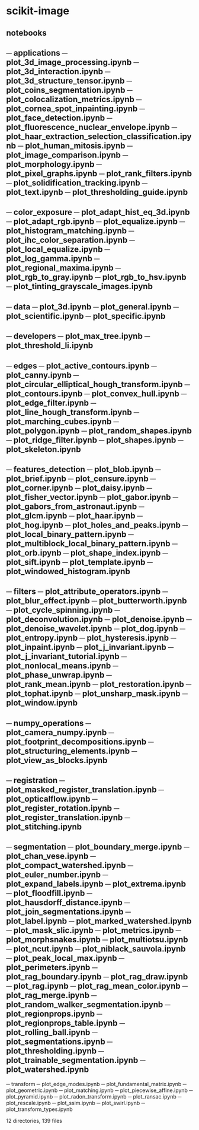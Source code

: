 # scikit-image
## notebooks
─ applications
	─ plot_3d_image_processing.ipynb
	─ plot_3d_interaction.ipynb
	─ plot_3d_structure_tensor.ipynb
	─ plot_coins_segmentation.ipynb
	─ plot_colocalization_metrics.ipynb
	─ plot_cornea_spot_inpainting.ipynb
	─ plot_face_detection.ipynb
	─ plot_fluorescence_nuclear_envelope.ipynb
	─ plot_haar_extraction_selection_classification.ipynb
	─ plot_human_mitosis.ipynb
	─ plot_image_comparison.ipynb
	─ plot_morphology.ipynb
	─ plot_pixel_graphs.ipynb
	─ plot_rank_filters.ipynb
	─ plot_solidification_tracking.ipynb
	─ plot_text.ipynb
	─ plot_thresholding_guide.ipynb
---
─ color_exposure
	─ plot_adapt_hist_eq_3d.ipynb
	─ plot_adapt_rgb.ipynb
	─ plot_equalize.ipynb
	─ plot_histogram_matching.ipynb
	─ plot_ihc_color_separation.ipynb
	─ plot_local_equalize.ipynb
	─ plot_log_gamma.ipynb
	─ plot_regional_maxima.ipynb
	─ plot_rgb_to_gray.ipynb
	─ plot_rgb_to_hsv.ipynb
	─ plot_tinting_grayscale_images.ipynb
---
─ data
	─ plot_3d.ipynb
	─ plot_general.ipynb
	─ plot_scientific.ipynb
	─ plot_specific.ipynb
---
─ developers
	─ plot_max_tree.ipynb
	─ plot_threshold_li.ipynb
---
─ edges
	─ plot_active_contours.ipynb
	─ plot_canny.ipynb
	─ plot_circular_elliptical_hough_transform.ipynb
	─ plot_contours.ipynb
	─ plot_convex_hull.ipynb
	─ plot_edge_filter.ipynb
	─ plot_line_hough_transform.ipynb
	─ plot_marching_cubes.ipynb
	─ plot_polygon.ipynb
	─ plot_random_shapes.ipynb
	─ plot_ridge_filter.ipynb
	─ plot_shapes.ipynb
	─ plot_skeleton.ipynb
---
─ features_detection
	─ plot_blob.ipynb
	─ plot_brief.ipynb
	─ plot_censure.ipynb
	─ plot_corner.ipynb
	─ plot_daisy.ipynb
	─ plot_fisher_vector.ipynb
	─ plot_gabor.ipynb
	─ plot_gabors_from_astronaut.ipynb
	─ plot_glcm.ipynb
	─ plot_haar.ipynb
	─ plot_hog.ipynb
	─ plot_holes_and_peaks.ipynb
	─ plot_local_binary_pattern.ipynb
	─ plot_multiblock_local_binary_pattern.ipynb
	─ plot_orb.ipynb
	─ plot_shape_index.ipynb
	─ plot_sift.ipynb
	─ plot_template.ipynb
	─ plot_windowed_histogram.ipynb
---
─ filters
	─ plot_attribute_operators.ipynb
	─ plot_blur_effect.ipynb
	─ plot_butterworth.ipynb
	─ plot_cycle_spinning.ipynb
	─ plot_deconvolution.ipynb
	─ plot_denoise.ipynb
	─ plot_denoise_wavelet.ipynb
	─ plot_dog.ipynb
	─ plot_entropy.ipynb
	─ plot_hysteresis.ipynb
	─ plot_inpaint.ipynb
	─ plot_j_invariant.ipynb
	─ plot_j_invariant_tutorial.ipynb
	─ plot_nonlocal_means.ipynb
	─ plot_phase_unwrap.ipynb
	─ plot_rank_mean.ipynb
	─ plot_restoration.ipynb
	─ plot_tophat.ipynb
	─ plot_unsharp_mask.ipynb
	─ plot_window.ipynb
---
─ numpy_operations
	─ plot_camera_numpy.ipynb
	─ plot_footprint_decompositions.ipynb
	─ plot_structuring_elements.ipynb
	─ plot_view_as_blocks.ipynb
---
─ registration
	─ plot_masked_register_translation.ipynb
	─ plot_opticalflow.ipynb
	─ plot_register_rotation.ipynb
	─ plot_register_translation.ipynb
	─ plot_stitching.ipynb
---
─ segmentation
	─ plot_boundary_merge.ipynb
	─ plot_chan_vese.ipynb
	─ plot_compact_watershed.ipynb
	─ plot_euler_number.ipynb
	─ plot_expand_labels.ipynb
	─ plot_extrema.ipynb
	─ plot_floodfill.ipynb
	─ plot_hausdorff_distance.ipynb
	─ plot_join_segmentations.ipynb
	─ plot_label.ipynb
	─ plot_marked_watershed.ipynb
	─ plot_mask_slic.ipynb
	─ plot_metrics.ipynb
	─ plot_morphsnakes.ipynb
	─ plot_multiotsu.ipynb
	─ plot_ncut.ipynb
	─ plot_niblack_sauvola.ipynb
	─ plot_peak_local_max.ipynb
	─ plot_perimeters.ipynb
	─ plot_rag_boundary.ipynb
	─ plot_rag_draw.ipynb
	─ plot_rag.ipynb
	─ plot_rag_mean_color.ipynb
	─ plot_rag_merge.ipynb
	─ plot_random_walker_segmentation.ipynb
	─ plot_regionprops.ipynb
	─ plot_regionprops_table.ipynb
	─ plot_rolling_ball.ipynb
	─ plot_segmentations.ipynb
	─ plot_thresholding.ipynb
	─ plot_trainable_segmentation.ipynb
	─ plot_watershed.ipynb
---
─ transform
	─ plot_edge_modes.ipynb
	─ plot_fundamental_matrix.ipynb
	─ plot_geometric.ipynb
	─ plot_matching.ipynb
	─ plot_piecewise_affine.ipynb
	─ plot_pyramid.ipynb
	─ plot_radon_transform.ipynb
	─ plot_ransac.ipynb
	─ plot_rescale.ipynb
	─ plot_ssim.ipynb
	─ plot_swirl.ipynb
	─ plot_transform_types.ipynb

12 directories, 139 files
